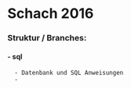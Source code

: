 # Schach 2016

### Struktur / Branches:
  
#### - sql
      - Datenbank und SQL Anweisungen
      - 
